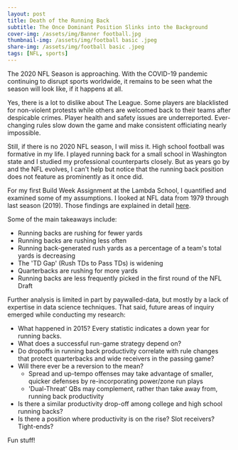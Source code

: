 ```yaml
---
layout: post
title: Death of the Running Back
subtitle: The Once Dominant Position Slinks into the Background
cover-img: /assets/img/Banner football.jpg
thumbnail-img: /assets/img/football basic .jpeg
share-img: /assets/img/football basic .jpeg
tags: [NFL, sports]
---
```


The 2020 NFL Season is approaching. With the COVID-19 pandemic continuing to disrupt sports worldwide, it remains to be seen what the season will look like, if it happens at all. 

Yes, there is a lot to dislike about The League. Some players are blacklisted for non-violent protests while others are welcomed back to their teams after despicable crimes. Player health and safety issues are underreported. Ever-changing rules slow down the game and make consistent officiating nearly impossible. 

Still, if there is no 2020 NFL season, I will miss it. High school football was formative in my life. I played running back for a small school in Washington state and I studied my professional counterparts closely. But as years go by and the NFL evolves, I can't help but notice that the running back position does not feature as prominently as it once did. 

For my first Build Week Assignment at the Lambda School, I quantified and examined some of my assumptions. I looked at NFL data from 1979 through last season (2019). Those findings are explained in detail [here](https://https://medium.com/@henrymead/death-of-the-running-back-ae0a2d410a34).

Some of the main takeaways include:

*   Running backs are rushing for fewer yards
*   Running backs are rushing less often
*   Running back-generated rush yards as a percentage of a team's total yards is decreasing
*   The 'TD Gap' (Rush TDs to Pass TDs) is widening
*   Quarterbacks are rushing for more yards
*   Running backs are less frequently picked in the first round of the NFL Draft

Further analysis is limited in part by paywalled-data, but mostly by a lack of expertise in data science techniques. That said, future areas of inquiry emerged while conducting my research:

*  What happened in 2015? Every statistic indicates a down year for running backs.
*  What does a successful run-game strategy depend on?
*  Do dropoffs in running back productivity correlate with rule changes that protect quarterbacks and wide receivers in the passing game?
*  Will there ever be a reversion to the mean?
    *  Spread and up-tempo offenses may take advantage of smaller, quicker defenses by re-incorporating power/zone run plays
    *  'Dual-Threat' QBs may complement, rather than take away from, running back productivity
*  Is there a similar productivity drop-off among college and high school running backs?
*  Is there a position where productivity is on the rise? Slot receivers? Tight-ends?

Fun stuff!
